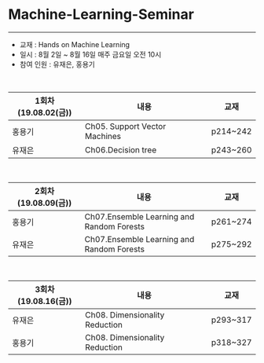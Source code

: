 # Machine-Learning-Seminar
<hr>

* 교재 : Hands on Machine Learning 
* 일시 : 8월 2일 ~ 8월 16일 매주 금요일 오전 10시
* 참여 인원 : 유재은, 홍용기

<br>

| 1회차(19.08.02(금)) | 내용 | 교재 | 
| ---------- | --------- | ---------- |
| 홍용기 | Ch05. Support Vector Machines <img width=100/>| p214~242 | 
| 유재은 | Ch06.Decision tree | p243~260 | 

<br>


| 2회차(19.08.09(금)) | 내용 | 교재 | 
| ---------- | --------- | ---------- |
| 홍용기 | Ch07.Ensemble Learning and Random Forests | p261~274 | 
| 유재은 | Ch07.Ensemble Learning and Random Forests | p275~292 | 

<br>


| 3회차(19.08.16(금)) | 내용 | 교재 | 
| ---------- | --------- | ---------- |
| 유재은 | Ch08. Dimensionality Reduction <img width=98/>| p293~317 | 
| 홍용기 | Ch08. Dimensionality Reduction | p318~327 | 

